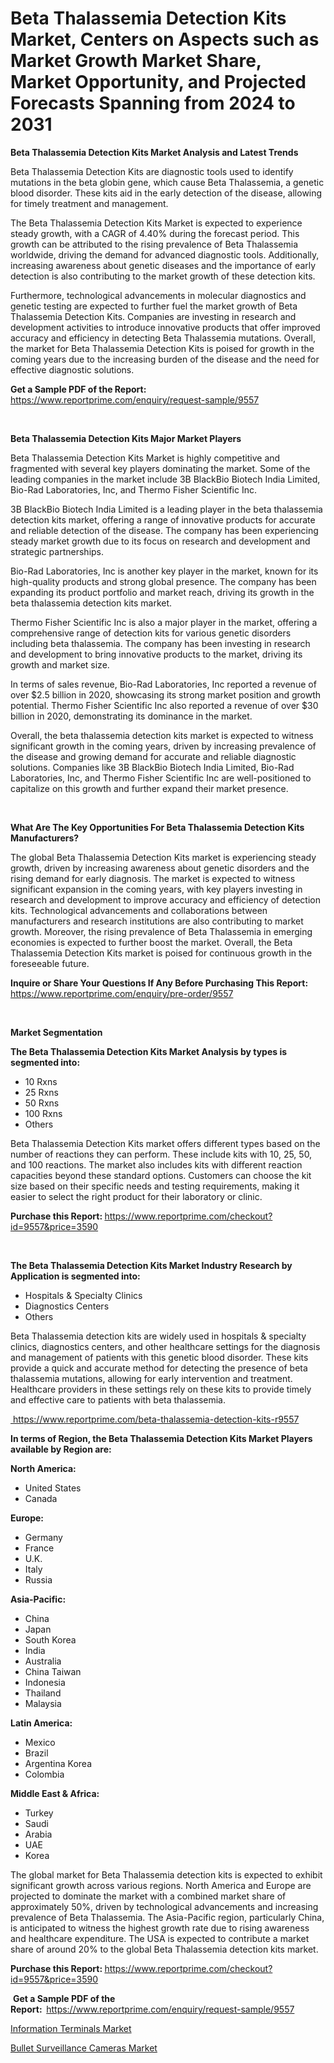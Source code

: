 <p><h1>Beta Thalassemia Detection Kits Market, Centers on Aspects such as Market Growth Market Share, Market Opportunity, and Projected Forecasts Spanning from 2024 to 2031</h1></p><p><strong>Beta Thalassemia Detection Kits Market Analysis and Latest Trends</strong></p>
<p><p>Beta Thalassemia Detection Kits are diagnostic tools used to identify mutations in the beta globin gene, which cause Beta Thalassemia, a genetic blood disorder. These kits aid in the early detection of the disease, allowing for timely treatment and management.</p><p>The Beta Thalassemia Detection Kits Market is expected to experience steady growth, with a CAGR of 4.40% during the forecast period. This growth can be attributed to the rising prevalence of Beta Thalassemia worldwide, driving the demand for advanced diagnostic tools. Additionally, increasing awareness about genetic diseases and the importance of early detection is also contributing to the market growth of these detection kits.</p><p>Furthermore, technological advancements in molecular diagnostics and genetic testing are expected to further fuel the market growth of Beta Thalassemia Detection Kits. Companies are investing in research and development activities to introduce innovative products that offer improved accuracy and efficiency in detecting Beta Thalassemia mutations. Overall, the market for Beta Thalassemia Detection Kits is poised for growth in the coming years due to the increasing burden of the disease and the need for effective diagnostic solutions.</p></p>
<p><strong>Get a Sample PDF of the Report:&nbsp;</strong> <a href="https://www.reportprime.com/enquiry/request-sample/9557">https://www.reportprime.com/enquiry/request-sample/9557</a></p>
<p>&nbsp;</p>
<p><strong>Beta Thalassemia Detection Kits Major Market Players</strong></p>
<p><p>Beta Thalassemia Detection Kits Market is highly competitive and fragmented with several key players dominating the market. Some of the leading companies in the market include 3B BlackBio Biotech India Limited, Bio-Rad Laboratories, Inc, and Thermo Fisher Scientific Inc.</p><p>3B BlackBio Biotech India Limited is a leading player in the beta thalassemia detection kits market, offering a range of innovative products for accurate and reliable detection of the disease. The company has been experiencing steady market growth due to its focus on research and development and strategic partnerships.</p><p>Bio-Rad Laboratories, Inc is another key player in the market, known for its high-quality products and strong global presence. The company has been expanding its product portfolio and market reach, driving its growth in the beta thalassemia detection kits market.</p><p>Thermo Fisher Scientific Inc is also a major player in the market, offering a comprehensive range of detection kits for various genetic disorders including beta thalassemia. The company has been investing in research and development to bring innovative products to the market, driving its growth and market size.</p><p>In terms of sales revenue, Bio-Rad Laboratories, Inc reported a revenue of over $2.5 billion in 2020, showcasing its strong market position and growth potential. Thermo Fisher Scientific Inc also reported a revenue of over $30 billion in 2020, demonstrating its dominance in the market.</p><p>Overall, the beta thalassemia detection kits market is expected to witness significant growth in the coming years, driven by increasing prevalence of the disease and growing demand for accurate and reliable diagnostic solutions. Companies like 3B BlackBio Biotech India Limited, Bio-Rad Laboratories, Inc, and Thermo Fisher Scientific Inc are well-positioned to capitalize on this growth and further expand their market presence.</p></p>
<p>&nbsp;</p>
<p><strong>What Are The Key Opportunities For Beta Thalassemia Detection Kits Manufacturers?</strong></p>
<p><p>The global Beta Thalassemia Detection Kits market is experiencing steady growth, driven by increasing awareness about genetic disorders and the rising demand for early diagnosis. The market is expected to witness significant expansion in the coming years, with key players investing in research and development to improve accuracy and efficiency of detection kits. Technological advancements and collaborations between manufacturers and research institutions are also contributing to market growth. Moreover, the rising prevalence of Beta Thalassemia in emerging economies is expected to further boost the market. Overall, the Beta Thalassemia Detection Kits market is poised for continuous growth in the foreseeable future.</p></p>
<p><strong>Inquire or Share Your Questions If Any Before Purchasing This Report:</strong> <a href="https://www.reportprime.com/enquiry/pre-order/9557">https://www.reportprime.com/enquiry/pre-order/9557</a></p>
<p>&nbsp;</p>
<p><strong>Market Segmentation</strong></p>
<p><strong>The Beta Thalassemia Detection Kits Market Analysis by types is segmented into:</strong></p>
<p><ul><li>10 Rxns</li><li>25 Rxns</li><li>50 Rxns</li><li>100 Rxns</li><li>Others</li></ul></p>
<p><p>Beta Thalassemia Detection Kits market offers different types based on the number of reactions they can perform. These include kits with 10, 25, 50, and 100 reactions. The market also includes kits with different reaction capacities beyond these standard options. Customers can choose the kit size based on their specific needs and testing requirements, making it easier to select the right product for their laboratory or clinic.</p></p>
<p><strong>Purchase this Report:&nbsp;</strong><a href="https://www.reportprime.com/checkout?id=9557&price=3590">https://www.reportprime.com/checkout?id=9557&price=3590</a></p>
<p>&nbsp;</p>
<p><strong>The Beta Thalassemia Detection Kits Market Industry Research by Application is segmented into:</strong></p>
<p><ul><li>Hospitals & Specialty Clinics</li><li>Diagnostics Centers</li><li>Others</li></ul></p>
<p><p>Beta Thalassemia detection kits are widely used in hospitals & specialty clinics, diagnostics centers, and other healthcare settings for the diagnosis and management of patients with this genetic blood disorder. These kits provide a quick and accurate method for detecting the presence of beta thalassemia mutations, allowing for early intervention and treatment. Healthcare providers in these settings rely on these kits to provide timely and effective care to patients with beta thalassemia.</p></p>
<p><a href="https://www.reportprime.com/beta-thalassemia-detection-kits-r9557">&nbsp;https://www.reportprime.com/beta-thalassemia-detection-kits-r9557</a></p>
<p><strong>In terms of Region, the Beta Thalassemia Detection Kits Market Players available by Region are:</strong></p>
<p>
    <p> <strong> North America: </strong>
        <ul>
            <li>United States</li>
            <li>Canada</li>
        </ul>
        </p> 
    <p> <strong> Europe: </strong>
        <ul>
            <li>Germany</li>
            <li>France</li>
            <li>U.K.</li>
            <li>Italy</li>
            <li>Russia</li>
        </ul>
        </p> 
    <p> <strong> Asia-Pacific: </strong>
        <ul>
            <li>China</li>
            <li>Japan</li>
            <li>South Korea</li>
            <li>India</li>
            <li>Australia</li>
            <li>China Taiwan</li>
            <li>Indonesia</li>
            <li>Thailand</li>
            <li>Malaysia</li>
        </ul>
        </p> 
    <p> <strong> Latin America: </strong>
        <ul>
            <li>Mexico</li>
            <li>Brazil</li>
            <li>Argentina Korea</li>
            <li>Colombia</li>
        </ul>
        </p> 
    <p> <strong> Middle East & Africa: </strong>
        <ul>
            <li>Turkey</li>
            <li>Saudi</li>
            <li>Arabia</li>
            <li>UAE</li>
            <li>Korea</li>
        </ul>
    </p>
    </p>
<p><p>The global market for Beta Thalassemia detection kits is expected to exhibit significant growth across various regions. North America and Europe are projected to dominate the market with a combined market share of approximately 50%, driven by technological advancements and increasing prevalence of Beta Thalassemia. The Asia-Pacific region, particularly China, is anticipated to witness the highest growth rate due to rising awareness and healthcare expenditure. The USA is expected to contribute a market share of around 20% to the global Beta Thalassemia detection kits market.</p></p>
<p><strong>Purchase this Report: </strong><a href="https://www.reportprime.com/checkout?id=9557&price=3590">https://www.reportprime.com/checkout?id=9557&price=3590</a></p>
<p>&nbsp;<strong>Get a Sample PDF of the Report:&nbsp;&nbsp;</strong><a href="https://www.reportprime.com/enquiry/request-sample/9557">https://www.reportprime.com/enquiry/request-sample/9557</a></p>
<p><strong></strong></p>
<p><p><a href="https://view.publitas.com/reportprime-1/information-terminals-market-trends-forecast-and-competitive-analysis-to-2031/">Information Terminals Market</a></p><p><a href="https://cat-emmental-94b.notion.site/Bullet-Surveillance-Cameras-Market-The-Key-To-Successful-Business-Strategy-Forecast-Till-2031-a1ae124775614c149573216e55cf1da8">Bullet Surveillance Cameras Market</a></p></p>
